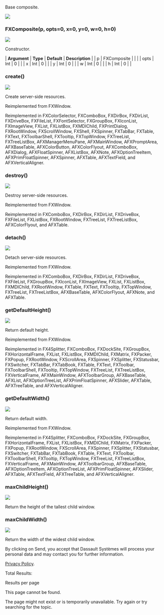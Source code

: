 Base composite.

![](https://help.3ds.com/2023/English/DSSIMULIA_Established/SIMACAERefImages/gui-fxcomposite.png)

### FXComposite(p, opts=0, x=0, y=0, w=0, h=0)

![](https://help.3ds.com/2023/English/DSSIMULIA_Established/IconsReference/butix_top_wline.png)

Constructor.

| **Argument** | **Type** | **Default** | **Description** |
| p | FXComposite | | |
| opts | Int | 0 | |
| x | Int | 0 | |
| y | Int | 0 | |
| w | Int | 0 | |
| h | Int | 0 | |

### create()

![](https://help.3ds.com/2023/English/DSSIMULIA_Established/IconsReference/butix_top_wline.png)

Create server-side resources.

Reimplemented from FXWindow.

Reimplemented in FXColorSelector, FXComboBox, FXDirBox, FXDirList, FXDriveBox, FXFileList, FXFontSelector, FXGroupBox, FXIconList, FXImageView, FXList, FXListBox, FXMDIChild, FXPrintDialog, FXRootWindow, FXScrollWindow, FXShell, FXSpinner, FXTabBar, FXTable, FXText, FXToolbarShell, FXTooltip, FXTopWindow, FXTreeList, FXTreeListBox, AFXManagerMenuPane, AFXMainWindow, AFXPromptArea, AFXBaseTable, AFXColorButton, AFXColorFlyout, AFXComboBox, AFXDialog, AFXFloatSpinner, AFXListBox, AFXNote, AFXOptionTreeItem, AFXPrimFloatSpinner, AFXSpinner, AFXTable, AFXTextField, and AFXVerticalAligner.

### destroy()

![](https://help.3ds.com/2023/English/DSSIMULIA_Established/IconsReference/butix_top_wline.png)

Destroy server-side resources.

Reimplemented from FXWindow.

Reimplemented in FXComboBox, FXDirBox, FXDirList, FXDriveBox, FXFileList, FXListBox, FXRootWindow, FXTreeList, FXTreeListBox, AFXColorFlyout, and AFXTable.

### detach()

![](https://help.3ds.com/2023/English/DSSIMULIA_Established/IconsReference/butix_top_wline.png)

Detach server-side resources.

Reimplemented from FXWindow.

Reimplemented in FXComboBox, FXDirBox, FXDirList, FXDriveBox, FXFileList, FXGroupBox, FXIconList, FXImageView, FXList, FXListBox, FXMDIChild, FXRootWindow, FXTable, FXText, FXTooltip, FXTopWindow, FXTreeList, FXTreeListBox, AFXBaseTable, AFXColorFlyout, AFXNote, and AFXTable.

### getDefaultHeight()

![](https://help.3ds.com/2023/English/DSSIMULIA_Established/IconsReference/butix_top_wline.png)

Return default height.

Reimplemented from FXWindow.

Reimplemented in FX4Splitter, FXComboBox, FXDockSite, FXGroupBox, FXHorizontalFrame, FXList, FXListBox, FXMDIChild, FXMatrix, FXPacker, FXPopup, FXRootWindow, FXScrollArea, FXSpinner, FXSplitter, FXStatusbar, FXSwitcher, FXTabBar, FXTabBook, FXTable, FXText, FXToolbar, FXToolbarShell, FXTooltip, FXTopWindow, FXTreeList, FXTreeListBox, FXVerticalFrame, AFXMainWindow, AFXToolbarGroup, AFXBaseTable, AFXList, AFXOptionTreeList, AFXPrimFloatSpinner, AFXSlider, AFXTable, AFXTreeTable, and AFXVerticalAligner.

### getDefaultWidth()

![](https://help.3ds.com/2023/English/DSSIMULIA_Established/IconsReference/butix_top_wline.png)

Return default width.

Reimplemented from FXWindow.

Reimplemented in FX4Splitter, FXComboBox, FXDockSite, FXGroupBox, FXHorizontalFrame, FXList, FXListBox, FXMDIChild, FXMatrix, FXPacker, FXPopup, FXRootWindow, FXScrollArea, FXSpinner, FXSplitter, FXStatusbar, FXSwitcher, FXTabBar, FXTabBook, FXTable, FXText, FXToolbar, FXToolbarShell, FXTooltip, FXTopWindow, FXTreeList, FXTreeListBox, FXVerticalFrame, AFXMainWindow, AFXToolbarGroup, AFXBaseTable, AFXOptionTreeItem, AFXOptionTreeList, AFXPrimFloatSpinner, AFXSlider, AFXTable, AFXTextField, AFXTreeTable, and AFXVerticalAligner.

### maxChildHeight()

![](https://help.3ds.com/2023/English/DSSIMULIA_Established/IconsReference/butix_top_wline.png)

Return the height of the tallest child window.

### maxChildWidth()

![](https://help.3ds.com/2023/English/DSSIMULIA_Established/IconsReference/butix_top_wline.png)

Return the width of the widest child window.

By clicking on Send, you accept that Dassault Systèmes will process your personal data and may contact you for further information.

[Privacy Policy](https://www.3ds.com/privacy-policy).

Total Results:

Results per page

This page cannot be found.

The page might not exist or is temporarily unavailable. Try again or try searching for the topic.

